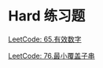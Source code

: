 # Hard 练习题

[LeetCode: 65.有效数字](https://leetcode-cn.com/problems/valid-number/)

[LeetCode: 76.最小覆盖子串](https://leetcode-cn.com/problems/minimum-window-substring/)